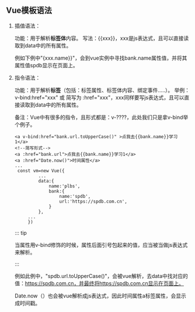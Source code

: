 ## Vue模板语法

1. 插值语法：

   功能：用于解析**标签体**内容。
   写法：{{xxx}}，xxx是js表达式，且可以直接读取到data中的所有属性。

   例如下例中"{xxx.name}}"，会到vue实例中寻找bank.name属性值，并将其属性值spdb显示在页面上。

2. 指令语法：

   功能：用于解析**标签**（包括：标签属性、标签体内容、绑定事件.....）。
   举例：v-bind:href="xxx" 或  简写为 :href="xxx"，xxx同样要写js表达式，且可以直接读取到data中的所有属性。

   备注：Vue中有很多的指令，且形式都是：v-????，此处我们只是拿v-bind举个例子。

   ```vue
   <a v-bind:href="bank.url.toUpperCase()" >点我去{{bank.name}}学习1</a>
   <!--简写形式-->
   <a :href="bank.url">点我去{{bank.name}}学习1</a>
   <a :href="Date.now()">时间属性</a>
   ...
   	const vm=new Vue({
   			...
   			data:{
   				name:'plbs',
   				bank:{
   					name:'spdb',
   					url:'https://spdb.com.cn',
   				}
   			},
   		...
   		})
   ```

   ::: tip

   当属性用v-bind修饰的时候，属性后面引号包起来的值，应当被当做js表达式来解析。

   :::

   例如此例中，"spdb.url.toUpperCase()"，会被vue解析，去data中找对应的值：https://spdb.com.cn，并最终将https://spdb.com.cn显示在页面上。

   Date.now（）也会被vue解析成js表达式，因此时间属性a标签属性，会显示成时间戳。

